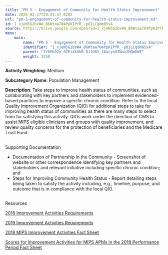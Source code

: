 ```yaml
---
title: "PM 5 - Engagement of Community for Health Status Improvement"
date: 2020-02-27T20:53:57.020Z
url: "pm-5-engagement-of-community-for-health-status-improvement.md"
id: 1_xjeN5G2bvWA_B6Wtaa704PpKIPfR_-p8ILCqdm05sA
source: https://drive.google.com/open?id=1_xjeN5G2bvWA_B6Wtaa704PpKIPfR_-p8ILCqdm05sA
menu:
    main:
        name: "PM 5 - Engagement of Community for Health Status Improvement"
        identifier: "1_xjeN5G2bvWA_B6Wtaa704PpKIPfR_-p8ILCqdm05sA"
        parent: "1YbPb92y_0ZPiXk8hR-D11GKV_1AacyaOZNnv2MQmDWI"
        weight: 3250
---
```









**Activity Weighting**: Medium

**Subcategory Name**: Population Management

**Description**: Take steps to improve health status of communities, such as collaborating with key partners and stakeholders to implement evidenced-based practices to improve a specific chronic condition. Refer to the local Quality Improvement Organization (QIO) for additional steps to take for improving health status of communities as there are many steps to select from for satisfying this activity. QIOs work under the direction of CMS to assist MIPS eligible clinicians and groups with quality improvement, and review quality concerns for the protection of beneficiaries and the Medicare Trust Fund.







## 

Supporting Documentation

* Documentation of Partnership in the Community - Screenshot of website or other correspondence identifying key partners and stakeholders and relevant initiative including specific chronic condition; and
* Steps for Improving Community Health Status - Report detailing steps being taken to satisfy the activity including, e.g., timeline, purpose, and outcome that is in compliance with the local QIO.







## 

Resources

[2018 Improvement Activities Requirements](https://qpp.cms.gov/mips/improvement-activities?py=2018)

[2019 Improvement Activities Requirements](https://qpp.cms.gov/mips/improvement-activities?py=2019)

[2018 MIPS Improvement Activities Fact Sheet](https://qpp.cms.gov/resource/2018%20MIPS%20Improvement%20Activities%20Fact%20Sheet)

[Scores for Improvement Activities for MIPS APMs in the 2018 Performance Period Fact Sheet](https://qpp.cms.gov/resource/2018%20MIPS%20APMs%20improvement%20Activities%20scores%20fact%20sheet)

